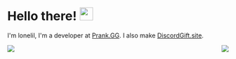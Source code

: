 # Hello there! <img src="https://cdn.discordapp.com/emojis/786373074487345152.png" width="30px">

I'm lonelil, I'm a developer at [Prank.GG](https://prank.gg). I also make [DiscordGift.site](https://discordgift.site).

<a href="https://github.com/lonelil">
  <img src="https://github-readme-stats.vercel.app/api?username=lonelil&theme=dark&show_icons=true" align="left" />
</a>

<a href="https://discord.com/users/603129750638034957">
  <img src="https://lanyard-profile-readme.vercel.app/api/603129750638034957" align="right" />
</a>
